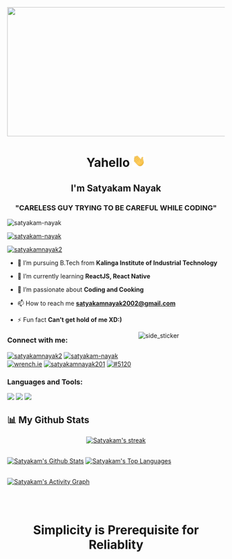 <img src="https://media.giphy.com/media/xTiTnxpQ3ghPiB2Hp6/giphy.gif?cid=ecf05e47zy1uijq4hr1a1gjhrwizagfg18n6ygo6nvl71cyq&rid=giphy.gif&ct=g" width="1050" height="300" />
<h1 align="center">Yahello <img src="https://raw.githubusercontent.com/ABSphreak/ABSphreak/master/gifs/Hi.gif" width="30px"></h1>
<h2 align="center">I'm Satyakam Nayak</h2>
<h3 align="center">"CARELESS GUY TRYING TO BE CAREFUL WHILE CODING"</h3>

<p align="left"> <img src="https://komarev.com/ghpvc/?username=satyakam-nayak&label=Profile%20views&color=0e75b6&style=flat" alt="satyakam-nayak" /> </p>

<p align="left"> <a href="https://github.com/ryo-ma/github-profile-trophy"><img src="https://github-profile-trophy.vercel.app/?username=satyakam-nayak" alt="satyakam-nayak" /></a> </p>

<p align="left"> <a href="https://twitter.com/satyakamnayak2" target="blank"><img src="https://img.shields.io/twitter/follow/satyakamnayak2?logo=twitter&style=for-the-badge" alt="satyakamnayak2" /></a> </p>

- 🔭 I’m pursuing B.Tech from **Kalinga Institute of Industrial Technology**

- 🌱 I’m currently learning **ReactJS, React Native**

- 👯 I’m passionate about **Coding and Cooking**

- 📫 How to reach me **satyakamnayak2002@gmail.com**

- ⚡ Fun fact **Can't get hold of me XD:)**

<img align="right" width=200px height=200px alt="side_sticker" src="https://media.giphy.com/media/Q7GDuwtfLIezQTQhkC/giphy.gif?cid=ecf05e47nyqovdjrctp0wm4ui04wnrhke8x2bffc8tftu4z2&rid=giphy.gif&ct=s" />

<h3 align="left">Connect with me:</h3>
<p align="left">
<a href="https://twitter.com/satyakamnayak2" target="blank"><img align="center" src="https://raw.githubusercontent.com/rahuldkjain/github-profile-readme-generator/master/src/images/icons/Social/twitter.svg" alt="satyakamnayak2" height="30" width="40" /></a>
<a href="https://linkedin.com/in/satyakam-nayak" target="blank"><img align="center" src="https://raw.githubusercontent.com/rahuldkjain/github-profile-readme-generator/master/src/images/icons/Social/linked-in-alt.svg" alt="satyakam-nayak" height="30" width="40" /></a>
<a href="https://instagram.com/wrench.ie" target="blank"><img align="center" src="https://raw.githubusercontent.com/rahuldkjain/github-profile-readme-generator/master/src/images/icons/Social/instagram.svg" alt="wrench.ie" height="30" width="40" /></a>
<a href="https://www.hackerrank.com/satyakamnayak201" target="blank"><img align="center" src="https://raw.githubusercontent.com/rahuldkjain/github-profile-readme-generator/master/src/images/icons/Social/hackerrank.svg" alt="satyakamnayak201" height="30" width="40" /></a>
<a href="https://discord.gg/#5120" target="blank"><img align="center" src="https://raw.githubusercontent.com/rahuldkjain/github-profile-readme-generator/master/src/images/icons/Social/discord.svg" alt="#5120" height="30" width="40" /></a>
</p>

<h3 align="left">Languages and Tools:</h3>
 <img src = "https://img.icons8.com/color/60/000000/javascript--v1.png" height = 60px> <img src = "https://img.icons8.com/color/60/000000/c-programming.png" height = 60px> <img src = "https://img.icons8.com/color/60/000000/c-plus-plus-logo.png" height = 60px>

  ## 📊 My Github Stats
  
  
  <p align="center">
    <a href="https://github.com/Satyakam-Nayak/github-readme-streak-stats">
        <img title="🔥 Get streak stats for your profile at git.io/streak-stats" alt="Satyakam's streak" src="https://github-readme-streak-stats.herokuapp.com/?user=Satyakam-Nayak&theme=tokyonight&hide_border=true&stroke=0000&background=060A0CD0"/>
    </a>
</p>

  <br/>
    <a href="https://github.com/Satyakam-Nayak/github-readme-stats"><img alt="Satyakam's Github Stats" src="https://github-readme-stats.vercel.app/api?username=Satyakam-Nayak&show_icons=true&count_private=true&theme=tokyonight&hide_border=true&bg_color=0D1117" /></a>
  <a href="https://github.com/Satyakam-Nayak/github-readme-stats"><img alt="Satyakam's Top Languages" src="https://github-readme-stats.vercel.app/api/top-langs/?username=Satyakam-Nayak&langs_count=8&count_private=true&layout=compact&theme=tokyonight&hide_border=true&bg_color=0D1117" /></a>
  <br/>
  <!--<b>Note:</b> Top languages is only a metric of the languages my public code consists of and doesn't reflect experience or skill level.
  <br/>-->
<br/>

<a href="https://github.com/Satyakam-Nayak/github-readme-activity-graph"><img alt="Satyakam's Activity Graph" src="https://activity-graph.herokuapp.com/graph?username=Satyakam-Nayak&bg_color=0D1117&color=0070FF&line=8B00FF&point=FFFFFF&hide_border=true" /></a>

<br/>
<br/>

<h1 align="center">Simplicity is Prerequisite for Reliablity</h1>
